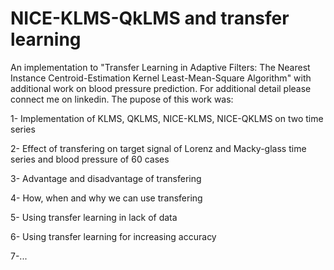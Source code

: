 # NICE-KLMS-QkLMS and transfer learning
An implementation to "Transfer Learning in Adaptive Filters: The Nearest Instance Centroid-Estimation Kernel Least-Mean-Square Algorithm" with additional work on blood pressure prediction.
For additional detail please connect me on linkedin.
The pupose of this work was:

1- Implementation of KLMS, QKLMS, NICE-KLMS, NICE-QKLMS on two time series

2- Effect of transfering on target signal of Lorenz and Macky-glass time series and blood pressure of 60 cases

3- Advantage and disadvantage of transfering

4- How, when and why we can use transfering 

5- Using transfer learning in lack of data

6- Using transfer learning for increasing accuracy

7-...

